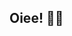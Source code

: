 ## Oiee! 👋😄

<!--
Sou a renata, estou começando a fazer códigos por agora.
---
Aprendi a maioria de meus conhecimentos no Scratch;
E sou estudante do curso de tecnologias avançadas do Alura e o Java Script "p5js".
🥲

Pode me encontrar e falar comigo por:
email: nigris.renata@escola.pr.gov.br
